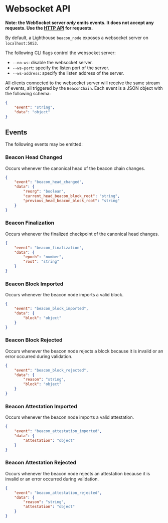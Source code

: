 # Websocket API

**Note: the WebSocket server _only_ emits events. It does not accept any
requests. Use the [HTTP API](./http.md) for requests.**

By default, a Lighthouse `beacon_node` exposes a websocket server on `localhost:5053`.

The following CLI flags control the websocket server:

- `--no-ws`: disable the websocket server.
- `--ws-port`: specify the listen port of the server.
- `--ws-address`: specify the listen address of the server.

All clients connected to the websocket server will receive the same stream of events, all triggered
by the `BeaconChain`. Each event is a JSON object with the following schema:

```json
{
    "event": "string",
    "data": "object"
}
```

## Events

The following events may be emitted:

### Beacon Head Changed

Occurs whenever the canonical head of the beacon chain changes.

```json
{
    "event": "beacon_head_changed",
    "data": {
        "reorg": "boolean",
        "current_head_beacon_block_root": "string",
        "previous_head_beacon_block_root": "string"
    }
}
```

### Beacon Finalization

Occurs whenever the finalized checkpoint of the canonical head changes.

```json
{
    "event": "beacon_finalization",
    "data": {
        "epoch": "number",
        "root": "string"
    }
}
```

### Beacon Block Imported

Occurs whenever the beacon node imports a valid block.

```json
{
    "event": "beacon_block_imported",
    "data": {
        "block": "object"
    }
}
```

### Beacon Block Rejected

Occurs whenever the beacon node rejects a block because it is invalid or an
error occurred during validation.

```json
{
    "event": "beacon_block_rejected",
    "data": {
        "reason": "string",
        "block": "object"
    }
}
```

### Beacon Attestation Imported

Occurs whenever the beacon node imports a valid attestation.

```json
{
    "event": "beacon_attestation_imported",
    "data": {
        "attestation": "object"
    }
}
```

### Beacon Attestation Rejected

Occurs whenever the beacon node rejects an attestation because it is invalid or
an error occurred during validation.

```json
{
    "event": "beacon_attestation_rejected",
    "data": {
        "reason": "string",
        "attestation": "object"
    }
}
```
